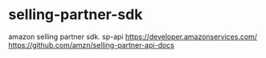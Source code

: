 # selling-partner-sdk
amazon selling partner sdk. sp-api
https://developer.amazonservices.com/
https://github.com/amzn/selling-partner-api-docs
